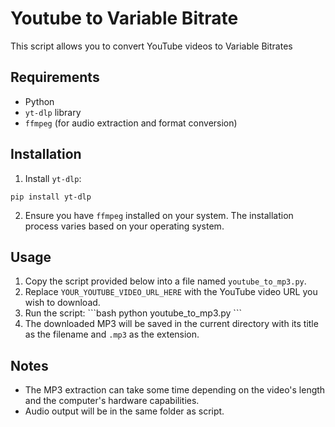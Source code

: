# Youtube to Variable Bitrate

This script allows you to convert YouTube videos to Variable Bitrates

## Requirements

- Python
- `yt-dlp` library
- `ffmpeg` (for audio extraction and format conversion)

## Installation

1. Install `yt-dlp`:
```
pip install yt-dlp
```

2. Ensure you have `ffmpeg` installed on your system. The installation process varies based on your operating system.

## Usage

1. Copy the script provided below into a file named `youtube_to_mp3.py`.
2. Replace `YOUR_YOUTUBE_VIDEO_URL_HERE` with the YouTube video URL you wish to download.
3. Run the script:
   \```bash
   python youtube_to_mp3.py
   \```
4. The downloaded MP3 will be saved in the current directory with its title as the filename and `.mp3` as the extension.

## Notes

- The MP3 extraction can take some time depending on the video's length and the computer's hardware capabilities.
- Audio output will be in the same folder as script.
